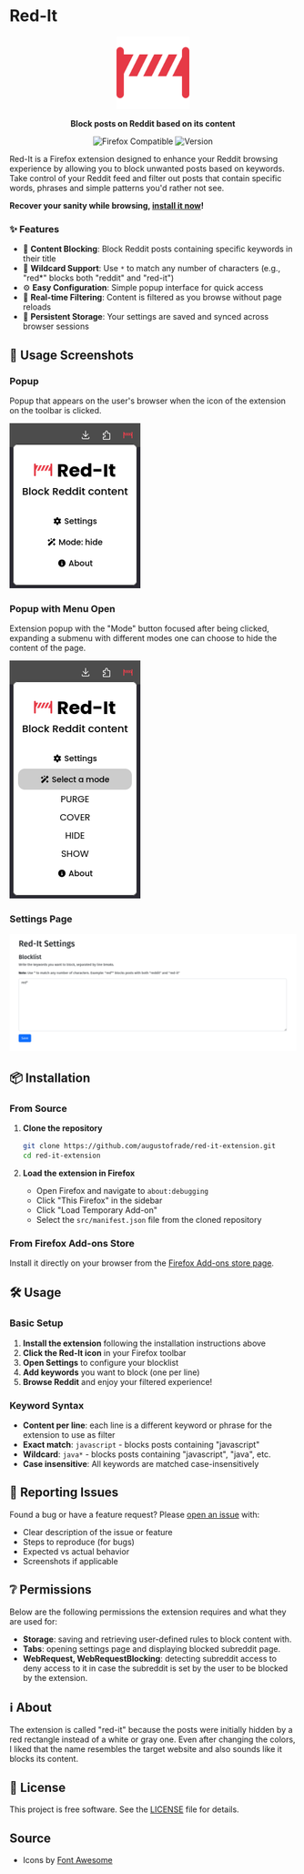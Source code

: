 # Red-It

<p align="center">
  <img src="public/red-it-icon.png" alt="Red-It Logo" width="128" height="128">
</p>

<p align="center">
  <strong>Block posts on Reddit based on its content</strong>
</p>

<p align="center">
  <img src="https://img.shields.io/badge/Firefox-Compatible-orange?style=flat-square&logo=firefox" alt="Firefox Compatible">
  <img src="https://img.shields.io/badge/Version-0.3.2-blue?style=flat-square" alt="Version">
</p>

Red-It is a Firefox extension designed to enhance your Reddit browsing experience by allowing you to block unwanted posts based on keywords. Take control of your Reddit feed and filter out posts that contain specific words, phrases and simple patterns you'd rather not see.

**Recover your sanity while browsing, [install it now](https://addons.mozilla.org/en-US/firefox/addon/red-it/)!**

### ✨ Features

- 🚫 **Content Blocking**: Block Reddit posts containing specific keywords in their title
- 🎯 **Wildcard Support**: Use `*` to match any number of characters (e.g., "red\*" blocks both "reddit" and "red-it")
- ⚙️ **Easy Configuration**: Simple popup interface for quick access
- 🔄 **Real-time Filtering**: Content is filtered as you browse without page reloads
- 💾 **Persistent Storage**: Your settings are saved and synced across browser sessions

## 🧰 Usage Screenshots

### Popup

Popup that appears on the user's browser when the icon of the extension on the toolbar is clicked.

![Extension Popup](public/screenshot-popup.png)

### Popup with Menu Open

Extension popup with the "Mode" button focused after being clicked, expanding a submenu with different modes one can choose to hide the content of the page.

![Extension Popup with Menu Open](public/screenshot-popup-menu.png)

### Settings Page

![Settings Page Screenshot Placeholder](public/screenshot-settings.png)

## 📦 Installation

### From Source

1. **Clone the repository**

   ```bash
   git clone https://github.com/augustofrade/red-it-extension.git
   cd red-it-extension
   ```

2. **Load the extension in Firefox**
   - Open Firefox and navigate to `about:debugging`
   - Click "This Firefox" in the sidebar
   - Click "Load Temporary Add-on"
   - Select the `src/manifest.json` file from the cloned repository

### From Firefox Add-ons Store

Install it directly on your browser from the [Firefox Add-ons store page](https://addons.mozilla.org/en-US/firefox/addon/red-it/).

## 🛠️ Usage

### Basic Setup

1. **Install the extension** following the installation instructions above
2. **Click the Red-It icon** in your Firefox toolbar
3. **Open Settings** to configure your blocklist
4. **Add keywords** you want to block (one per line)
5. **Browse Reddit** and enjoy your filtered experience!

### Keyword Syntax

- **Content per line**: each line is a different keyword or phrase for the extension to use as filter
- **Exact match**: `javascript` - blocks posts containing "javascript"
- **Wildcard**: `java*` - blocks posts containing "javascript", "java", etc.
- **Case insensitive**: All keywords are matched case-insensitively

## 📝 Reporting Issues

Found a bug or have a feature request? Please [open an issue](https://github.com/augustofrade/red-it-extension/issues) with:

- Clear description of the issue or feature
- Steps to reproduce (for bugs)
- Expected vs actual behavior
- Screenshots if applicable

## ❔ Permissions

Below are the following permissions the extension requires and what they are used for:

- **Storage**: saving and retrieving user-defined rules to block content with.
- **Tabs**: opening settings page and displaying blocked subreddit page.
- **WebRequest, WebRequestBlocking**: detecting subreddit access to deny access to it in case the subreddit is set by the user to be blocked by the extension.

## ℹ️ About

The extension is called "red-it" because the posts were initially hidden by a red rectangle instead of a white or gray one.
Even after changing the colors, I liked that the name resembles the target website and also sounds like it blocks its content.

## 📄 License

This project is free software. See the [LICENSE](LICENSE) file for details.

## Source

- Icons by [Font Awesome](https://fontawesome.com/)
